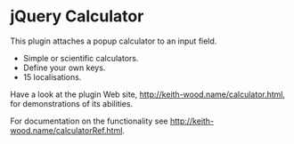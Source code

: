 jQuery Calculator
=================

This plugin attaches a popup calculator to an input field.

* Simple or scientific calculators.
* Define your own keys.
* 15 localisations.

Have a look at the plugin Web site, http://keith-wood.name/calculator.html, for demonstrations of its abilities.

For documentation on the functionality see http://keith-wood.name/calculatorRef.html.
